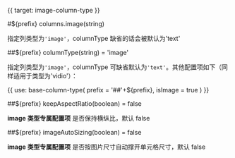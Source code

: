 {{ target: image-column-type }}

#${prefix} columns.image(string)

指定列类型为`'image'`，columnType 缺省的话会被默认为'text'

##${prefix} columnType(string) = 'image'

指定列类型为`'image'`，columnType 可缺省默认为`'text'`。其他配置项如下（同样适用于类型为'vidio'）：

{{ use: base-column-type(
    prefix = '##'+${prefix},
    isImage = true
) }}

##${prefix} keepAspectRatio(boolean) = false

**image 类型专属配置项** 是否保持横纵比，默认 false

##${prefix} imageAutoSizing(boolean) = false

**image 类型专属配置项** 是否按图片尺寸自动撑开单元格尺寸，默认 false
